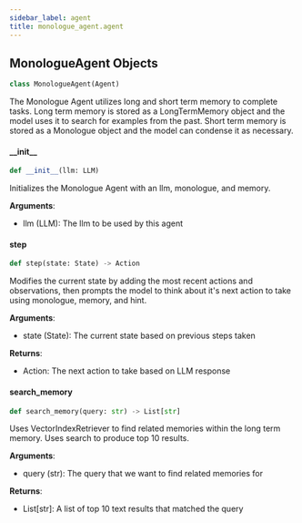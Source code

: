 ```yaml
---
sidebar_label: agent
title: monologue_agent.agent
---
```


## MonologueAgent Objects

```python
class MonologueAgent(Agent)
```

The Monologue Agent utilizes long and short term memory to complete tasks.
Long term memory is stored as a LongTermMemory object and the model uses it to search for examples from the past.
Short term memory is stored as a Monologue object and the model can condense it as necessary.

#### \_\_init\_\_

```python
def __init__(llm: LLM)
```

Initializes the Monologue Agent with an llm, monologue, and memory.

**Arguments**:

  - llm (LLM): The llm to be used by this agent

#### step

```python
def step(state: State) -> Action
```

Modifies the current state by adding the most recent actions and observations, then prompts the model to think about it&#x27;s next action to take using monologue, memory, and hint.

**Arguments**:

  - state (State): The current state based on previous steps taken
  

**Returns**:

  - Action: The next action to take based on LLM response

#### search\_memory

```python
def search_memory(query: str) -> List[str]
```

Uses VectorIndexRetriever to find related memories within the long term memory.
Uses search to produce top 10 results.

**Arguments**:

  - query (str): The query that we want to find related memories for
  

**Returns**:

  - List[str]: A list of top 10 text results that matched the query

